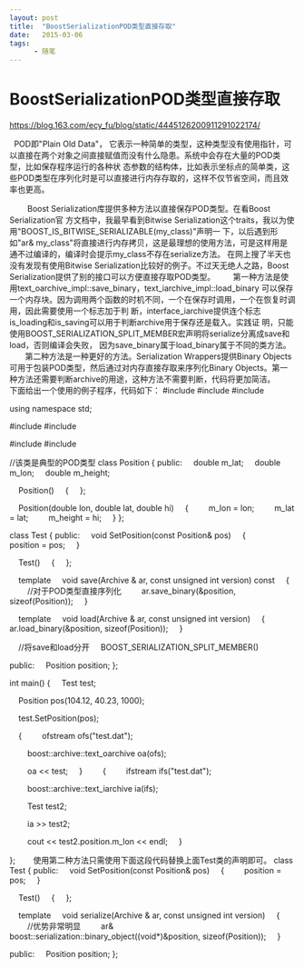 ```yaml
---
layout: post
title:  "BoostSerializationPOD类型直接存取"
date:   2015-03-06
tags:
      - 随笔
---
```


# BoostSerializationPOD类型直接存取


https://blog.163.com/ecy_fu/blog/static/4445126200911291022174/



  POD即\"Plain Old Data\"，
它表示一种简单的类型，这种类型没有使用指针，可以直接在两个对象之间直接赋值而没有什么隐患。系统中会存在大量的POD类型，比如保存程序运行的各种状
态参数的结构体，比如表示坐标点的简单类，这些POD类型在序列化时是可以直接进行内存存取的，这样不仅节省空间，而且效率也更高。

        Boost Serialization库提供多种方法以直接保存POD类型。在看Boost
Serialization官 方文档中，我最早看到Bitwise
Serialization这个traits，我以为使用\"BOOST_IS_BITWISE_SERIALIZABLE(my_class)\"声明一
下，以后遇到形如\"ar&
my_class\"将直接进行内存拷贝，这是最理想的使用方法，可是这样用是通不过编译的，编译时会提示my_class不存在serialize方法。
在网上搜了半天也没有发现有使用Bitwise
Serialization比较好的例子。不过天无绝人之路，Boost
Serialization提供了别的接口可以方便直接存取POD类型。
      
第一种方法是使用text_oarchive_impl::save_binary，text_iarchive_impl::load_binary
可以保存一个内存块。因为调用两个函数的时机不同，一个在保存时调用，一个在恢复时调用，因此需要使用一个标志加于判
断，interface_iarchive提供连个标志is_loading和is_saving可以用于判断archive用于保存还是载入。实践证
明，只能使用BOOST_SERIALIZATION_SPLIT_MEMBER宏声明将serialize分离成save和load，否则编译会失败，
因为save_binary属于load_binary属于不同的类方法。
       第二种方法是一种更好的方法。Serialization Wrappers提供Binary
Objects可用于包装POD类型，然后通过对内存直接存取来序列化Binary
Objects。第一种方法还需要判断archive的用途，这种方法不需要判断，代码将更加简洁。
       下面给出一个使用的例子程序，代码如下：
#include
#include
#include

using namespace std;

#include
#include

#include
#include

//该类是典型的POD类型
class Position
{
public:
    double m_lat;
    double m_lon;
    double m_height;

    Position()
    {
    };

    Position(double lon, double lat, double hi)
    {
        m_lon = lon;
        m_lat = lat;
        m_height = hi;
    }
};

class Test
{
public:
    void SetPosition(const Position& pos)
    {
        position = pos;
    }

    Test()
    {
    };

    template
    void save(Archive & ar, const unsigned int version) const
    {
        //对于POD类型直接序列化
        ar.save_binary(&position, sizeof(Position));
    }

    template
    void load(Archive & ar, const unsigned int version)
    {
        ar.load_binary(&position, sizeof(Position));
    }

    //将save和load分开
    BOOST_SERIALIZATION_SPLIT_MEMBER()

public:
    Position position;
};

int main()
{
    Test test;

    Position pos(104.12, 40.23, 1000);

    test.SetPosition(pos);

    {
        ofstream ofs(\"test.dat\");

        boost::archive::text_oarchive oa(ofs);

        oa \<\< test;
    }
   
    {
        ifstream ifs(\"test.dat\");

        boost::archive::text_iarchive ia(ifs);

        Test test2;

        ia \>\> test2;

        cout \<\< test2.position.m_lon \<\< endl;
    }

};
       使用第二种方法只需使用下面这段代码替换上面Test类的声明即可。
class Test
{
public:
    void SetPosition(const Position& pos)
    {
        position = pos;
    }

    Test()
    {
    };

    template
    void serialize(Archive & ar, const unsigned int version)
    {
        //优势非常明显
        ar& boost::serialization::binary_object((void\*)&position,
sizeof(Position));
    }

public:
    Position position;
};



